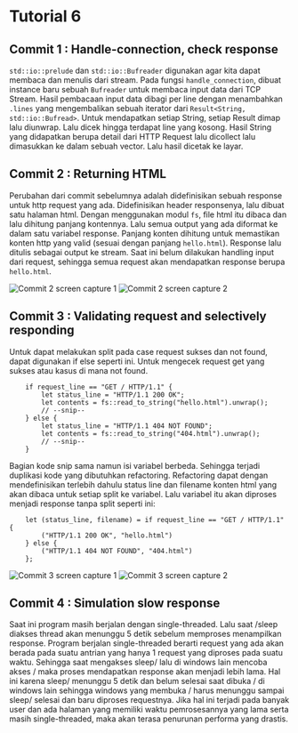 # Tutorial 6

## Commit 1 : Handle-connection, check response

```std::io::prelude``` dan ```std::io::Bufreader``` digunakan agar kita dapat membaca dan menulis dari stream.
Pada fungsi ```handle_connection```, dibuat instance baru sebuah ```Bufreader``` untuk membaca input data dari TCP Stream. Hasil pembacaan input data dibagi per line dengan menambahkan ```.lines``` yang mengembalikan sebuah iterator dari ```Result<String, std::io::Bufread>```. Untuk mendapatkan setiap String, setiap Result dimap lalu diunwrap. Lalu dicek hingga terdapat line yang kosong. Hasil String yang didapatkan berupa detail dari HTTP Request lalu dicollect lalu dimasukkan ke dalam sebuah vector. Lalu hasil dicetak ke layar.

## Commit 2 : Returning HTML

Perubahan dari commit sebelumnya adalah didefinisikan sebuah response untuk http request yang ada. Didefinisikan header responsenya, lalu dibuat satu halaman html. Dengan menggunakan modul ```fs```, file html itu dibaca dan lalu dihitung panjang kontennya. Lalu semua output yang ada diformat ke dalam satu variabel response. Panjang konten dihitung untuk memastikan konten http yang valid (sesuai dengan panjang ```hello.html```). Response lalu ditulis sebagai output ke stream. Saat ini belum dilakukan handling input dari request, sehingga semua request akan mendapatkan response berupa ```hello.html```.

![Commit 2 screen capture 1](/assets/images/commit2a.jpg)
![Commit 2 screen capture 2](/assets/images/commit2b.jpg)

## Commit 3 : Validating request and selectively responding

Untuk dapat melakukan split pada case request sukses dan not found, dapat digunakan if else seperti ini. Untuk mengecek request get yang sukses atau kasus di mana not found.

```
    if request_line == "GET / HTTP/1.1" {
        let status_line = "HTTP/1.1 200 OK";
        let contents = fs::read_to_string("hello.html").unwrap();
        // --snip--
    } else {
        let status_line = "HTTP/1.1 404 NOT FOUND";
        let contents = fs::read_to_string("404.html").unwrap();
        // --snip--
    }
```

Bagian kode snip sama namun isi variabel berbeda. Sehingga terjadi duplikasi kode yang dibutuhkan refactoring. Refactoring dapat dengan mendefinisikan terlebih dahulu status line dan filename konten html yang akan dibaca untuk setiap split ke variabel. Lalu variabel itu akan diproses menjadi response tanpa split seperti ini:

```
    let (status_line, filename) = if request_line == "GET / HTTP/1.1" {
        ("HTTP/1.1 200 OK", "hello.html")
    } else {
        ("HTTP/1.1 404 NOT FOUND", "404.html")
    };

```

![Commit 3 screen capture 1](/assets/images/commit3a.jpg)
![Commit 3 screen capture 2](/assets/images/commit3b.jpg)

## Commit 4 : Simulation slow response

Saat ini program masih berjalan dengan single-threaded. Lalu saat /sleep diakses thread akan menunggu 5 detik sebelum memproses menampilkan response. Program berjalan single-threaded berarti request yang ada akan berada pada suatu antrian yang hanya 1 request yang diproses pada suatu waktu. Sehingga saat mengakses sleep/ lalu di windows lain mencoba akses / maka proses mendapatkan response akan menjadi lebih lama. Hal ini karena sleep/ menunggu 5 detik dan belum selesai saat dibuka / di windows lain sehingga windows yang membuka / harus menunggu sampai sleep/ selesai dan baru diproses requestnya. Jika hal ini terjadi pada banyak user dan ada halaman yang memiliki waktu pemrosesannya yang lama serta masih single-threaded, maka akan terasa penurunan performa yang drastis.